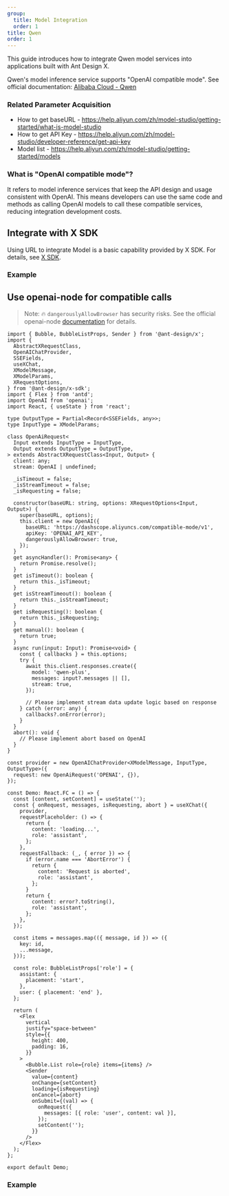 ```yaml
---
group:
  title: Model Integration
  order: 1
title: Qwen
order: 1
---
```


This guide introduces how to integrate Qwen model services into applications built with Ant Design X.

Qwen's model inference service supports "OpenAI compatible mode". See official documentation: [Alibaba Cloud - Qwen](https://help.aliyun.com/zh/model-studio/developer-reference/compatibility-of-openai-with-dashscope)

### Related Parameter Acquisition

- How to get baseURL - <https://help.aliyun.com/zh/model-studio/getting-started/what-is-model-studio>
- How to get API Key - <https://help.aliyun.com/zh/model-studio/developer-reference/get-api-key>
- Model list - <https://help.aliyun.com/zh/model-studio/getting-started/models>

### What is "OpenAI compatible mode"?

It refers to model inference services that keep the API design and usage consistent with OpenAI. This means developers can use the same code and methods as calling OpenAI models to call these compatible services, reducing integration development costs.

## Integrate with X SDK

Using URL to integrate Model is a basic capability provided by X SDK. For details, see [X SDK](/sdks/introduce).

### Example

<code src="../x-sdk/demos/x-chat/model.tsx" title="Integrate with X SDK"></code>

## Use openai-node for compatible calls

> Note: 🔥 `dangerouslyAllowBrowser` has security risks. See the official openai-node [documentation](https://github.com/openai/openai-node?tab=readme-ov-file#requirements) for details.

```tsx
import { Bubble, BubbleListProps, Sender } from '@ant-design/x';
import {
  AbstractXRequestClass,
  OpenAIChatProvider,
  SSEFields,
  useXChat,
  XModelMessage,
  XModelParams,
  XRequestOptions,
} from '@ant-design/x-sdk';
import { Flex } from 'antd';
import OpenAI from 'openai';
import React, { useState } from 'react';

type OutputType = Partial<Record<SSEFields, any>>;
type InputType = XModelParams;

class OpenAiRequest<
  Input extends InputType = InputType,
  Output extends OutputType = OutputType,
> extends AbstractXRequestClass<Input, Output> {
  client: any;
  stream: OpenAI | undefined;

  _isTimeout = false;
  _isStreamTimeout = false;
  _isRequesting = false;

  constructor(baseURL: string, options: XRequestOptions<Input, Output>) {
    super(baseURL, options);
    this.client = new OpenAI({
      baseURL: 'https://dashscope.aliyuncs.com/compatible-mode/v1',
      apiKey: 'OPENAI_API_KEY',
      dangerouslyAllowBrowser: true,
    });
  }
  get asyncHandler(): Promise<any> {
    return Promise.resolve();
  }
  get isTimeout(): boolean {
    return this._isTimeout;
  }
  get isStreamTimeout(): boolean {
    return this._isStreamTimeout;
  }
  get isRequesting(): boolean {
    return this._isRequesting;
  }
  get manual(): boolean {
    return true;
  }
  async run(input: Input): Promise<void> {
    const { callbacks } = this.options;
    try {
      await this.client.responses.create({
        model: 'qwen-plus',
        messages: input?.messages || [],
        stream: true,
      });

      // Please implement stream data update logic based on response
    } catch (error: any) {
      callbacks?.onError(error);
    }
  }
  abort(): void {
    // Please implement abort based on OpenAI
  }
}

const provider = new OpenAIChatProvider<XModelMessage, InputType, OutputType>({
  request: new OpenAiRequest('OPENAI', {}),
});

const Demo: React.FC = () => {
  const [content, setContent] = useState('');
  const { onRequest, messages, isRequesting, abort } = useXChat({
    provider,
    requestPlaceholder: () => {
      return {
        content: 'loading...',
        role: 'assistant',
      };
    },
    requestFallback: (_, { error }) => {
      if (error.name === 'AbortError') {
        return {
          content: 'Request is aborted',
          role: 'assistant',
        };
      }
      return {
        content: error?.toString(),
        role: 'assistant',
      };
    },
  });

  const items = messages.map(({ message, id }) => ({
    key: id,
    ...message,
  }));

  const role: BubbleListProps['role'] = {
    assistant: {
      placement: 'start',
    },
    user: { placement: 'end' },
  };

  return (
    <Flex
      vertical
      justify="space-between"
      style={{
        height: 400,
        padding: 16,
      }}
    >
      <Bubble.List role={role} items={items} />
      <Sender
        value={content}
        onChange={setContent}
        loading={isRequesting}
        onCancel={abort}
        onSubmit={(val) => {
          onRequest({
            messages: [{ role: 'user', content: val }],
          });
          setContent('');
        }}
      />
    </Flex>
  );
};

export default Demo;
```

### Example

<code src="./demo/qwen.tsx" title="Integrate openai with qwen" description="This example only shows the logic reference for integrating openai with X SDK. Model data is not processed, please fill in the correct apiKey for data debugging."></code>

